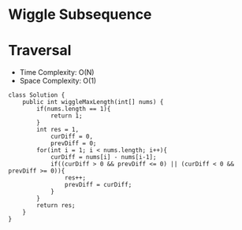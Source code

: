 # Wiggle Subsequence
# Traversal
* Time Complexity: O(N)
* Space Complexity: O(1)
```
class Solution {
    public int wiggleMaxLength(int[] nums) {
        if(nums.length == 1){
            return 1;
        }
        int res = 1,    
            curDiff = 0,
            prevDiff = 0;
        for(int i = 1; i < nums.length; i++){
            curDiff = nums[i] - nums[i-1];
            if((curDiff > 0 && prevDiff <= 0) || (curDiff < 0 && prevDiff >= 0)){
                res++;
                prevDiff = curDiff;
            }
        }
        return res;
    }
}
```